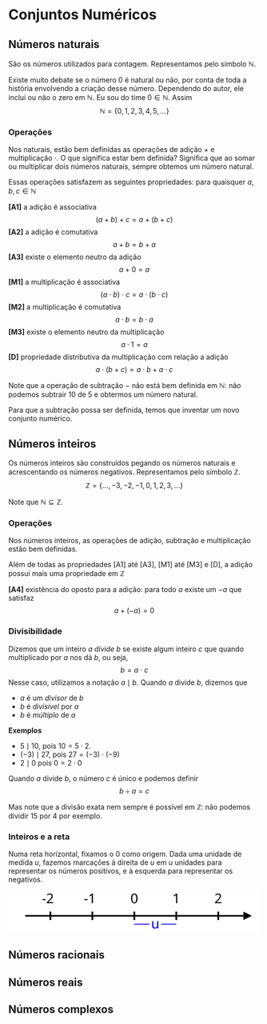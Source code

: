 # Conjuntos Numéricos

## Números naturais

São os números utilizados para contagem. Representamos pelo símbolo $\mathbb{N}$. 

Existe muito debate se o número $0$ é natural ou não, por conta de toda a história envolvendo a criação desse número. Dependendo do autor, ele inclui ou não o zero em $\mathbb{N}$.
Eu sou do time $0\in\mathbb{N}$. Assim
$$
\mathbb{N} = \{0,1,2,3,4,5,\ldots\}
$$

### Operações

Nos naturais, estão bem definidas as operações de adição $+$ e multiplicação $\cdot$. O que significa estar bem definida? Significa que ao somar ou multiplicar dois números naturais, sempre obtemos um número natural. 

Essas operações satisfazem as seguintes propriedades: para quaisquer $a,b,c\in\mathbb{N}$

**[A1]** a adição é associativa
$$
(a+b) + c = a + (b+c)
$$
**[A2]** a adição é comutativa
$$
a+b = b+a
$$
**[A3]** existe o elemento neutro da adição
$$
a + 0 = a
$$
**[M1]** a multiplicação é associativa
$$
(a\cdot b)\cdot c = a\cdot (b\cdot c)
$$
**[M2]** a multiplicação é comutativa
$$
a\cdot b = b\cdot a
$$
**[M3]** existe o elemento neutro da multiplicação
$$
a\cdot 1 = a
$$
**[D]** propriedade distributiva da multiplicação com relação a adição
$$
a\cdot (b+c) = a\cdot b + a\cdot c
$$


Note que a operação de subtração $-$ não está bem definida em $\mathbb{N}$: não podemos subtrair 10 de 5 e obtermos um número natural. 

Para que a subtração possa ser definida, temos que inventar um novo conjunto numérico.

## Números inteiros

Os números inteiros são construídos pegando os números naturais e acrescentando os números negativos. Representamos pelo símbolo $\mathbb{Z}$.
$$
\mathbb{Z} = \{ \ldots, -3,-2,-1,0,1,2,3,\ldots\}
$$

Note que $\mathbb{N}\subseteq\mathbb{Z}$.
### Operações

Nos números inteiros, as operações de adição, subtração e multiplicação estão bem definidas. 

Além de todas as propriedades [A1] até [A3], [M1] até [M3] e [D], a adição possui mais uma propriedade em $\mathbb{Z}$

**[A4]** existência do oposto para a adição: para todo $a$ existe um $-a$ que satisfaz
$$
a + (-a) = 0
$$

### Divisibilidade

Dizemos que um inteiro $a$ _divide_ $b$ se existe algum inteiro $c$ que quando multiplicado por $a$ nos dá $b$, ou seja,
$$
b = a\cdot c
$$
Nesse caso, utilizamos a notação $a\mid b$. Quando $a$ divide $b$, dizemos que 
- $a$ é um _divisor_ de $b$
- $b$ é _divisível_ por $a$
- $b$ é _múltiplo_ de $a$


**Exemplos**
- $5 \mid 10$, pois $10 = 5\cdot 2$.
- $(-3) \mid 27$, pois $27 = (-3)\cdot (-9)$
- $2\mid 0$ pois $0 = 2\cdot 0$

Quando $a$ divide $b$, o número $c$ é único e podemos definir 
$$
b\div a = c
$$

Mas note que a divisão exata nem sempre é possível em $\mathbb{Z}$: não podemos dividir $15$ por $4$ por exemplo. 

### Inteiros e a reta

Numa reta horizontal, fixamos o $0$ como origem. Dada uma unidade de medida $u$, fazemos marcações à direita de $u$ em $u$ unidades para representar os números positivos, e à esquerda para representar os negativos.

![A reta dos inteiros](./img/aula03-img01.svg)

## Números racionais

## Números reais

## Números complexos